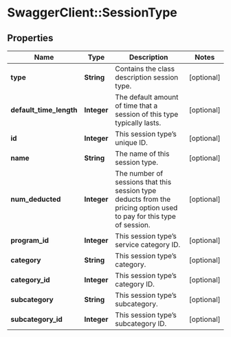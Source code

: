 # SwaggerClient::SessionType

## Properties
Name | Type | Description | Notes
------------ | ------------- | ------------- | -------------
**type** | **String** | Contains the class description session type. | [optional] 
**default_time_length** | **Integer** | The default amount of time that a session of this type typically lasts. | [optional] 
**id** | **Integer** | This session type’s unique ID. | [optional] 
**name** | **String** | The name of this session type. | [optional] 
**num_deducted** | **Integer** | The number of sessions that this session type deducts from the pricing option used to pay for this type of session. | [optional] 
**program_id** | **Integer** | This session type’s service category ID. | [optional] 
**category** | **String** | This session type’s category. | [optional] 
**category_id** | **Integer** | This session type’s category ID. | [optional] 
**subcategory** | **String** | This session type’s subcategory. | [optional] 
**subcategory_id** | **Integer** | This session type’s subcategory ID. | [optional] 



